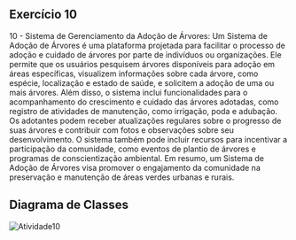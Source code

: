 ## Exercício 10
10 - Sistema de Gerenciamento da Adoção de Árvores:
Um Sistema de Adoção de Árvores é uma plataforma projetada para facilitar o processo de adoção e
cuidado de árvores por parte de indivíduos ou organizações. Ele permite que os usuários pesquisem
árvores disponíveis para adoção em áreas específicas, visualizem informações sobre cada árvore,
como espécie, localização e estado de saúde, e solicitem a adoção de uma ou mais árvores. Além
disso, o sistema inclui funcionalidades para o acompanhamento do crescimento e cuidado das árvores
adotadas, como registro de atividades de manutenção, como irrigação, poda e adubação. Os adotantes
podem receber atualizações regulares sobre o progresso de suas árvores e contribuir com fotos e
observações sobre seu desenvolvimento. O sistema também pode incluir recursos para incentivar a
participação da comunidade, como eventos de plantio de árvores e programas de conscientização
ambiental. Em resumo, um Sistema de Adoção de Árvores visa promover o engajamento da
comunidade na preservação e manutenção de áreas verdes urbanas e rurais.
## Diagrama de Classes
![Atividade10](https://github.com/user-attachments/assets/b6d5c8a2-60b4-46ed-8113-670eac3d8a82)
